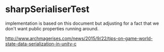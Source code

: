 # sharpSerialiserTest

implementation is based on this document but adjusting for a fact that we don't want public properties running around.

http://www.archmagerises.com/news/2015/9/22/tips-on-game-world-state-data-serialization-in-unity-c
